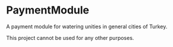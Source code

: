 # PaymentModule
A payment module for watering unities in general cities of Turkey.

This project cannot be used for any other purposes.
